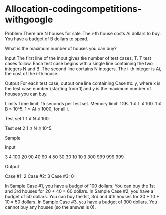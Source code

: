 # Allocation-codingcompetitions-withgoogle

Problem
There are N houses for sale. The i-th house costs Ai dollars to buy. You have a budget of B dollars to spend.

What is the maximum number of houses you can buy?

Input
The first line of the input gives the number of test cases, T. T test cases follow. Each test case begins with a single line containing the two integers N and B. The second line contains N integers. The i-th integer is Ai, the cost of the i-th house.

Output
For each test case, output one line containing Case #x: y, where x is the test case number (starting from 1) and y is the maximum number of houses you can buy.

Limits
Time limit: 15 seconds per test set.
Memory limit: 1GB.
1 ≤ T ≤ 100.
1 ≤ B ≤ 10^5.
1 ≤ Ai ≤ 1000, for all i.

Test set 1
1 ≤ N ≤ 100.

Test set 2
1 ≤ N ≤ 10^5.

Sample

Input

3
4 100
20 90 40 90
4 50
30 30 10 10
3 300
999 999 999

Output

Case #1: 2
Case #2: 3
Case #3: 0

  
In Sample Case #1, you have a budget of 100 dollars. You can buy the 1st and 3rd houses for 20 + 40 = 60 dollars.
In Sample Case #2, you have a budget of 50 dollars. You can buy the 1st, 3rd and 4th houses for 30 + 10 + 10 = 50 dollars.
In Sample Case #3, you have a budget of 300 dollars. You cannot buy any houses (so the answer is 0).

